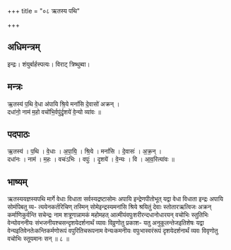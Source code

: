 +++
title = "०८ ऋतस्य पथि"

+++
## अधिमन्त्रम्
इन्द्रः। शंयुर्बार्हस्पत्यः। विराट् त्रिष्थुब्वा।

## मन्त्रः
ऋ॒तस्य॑ प॒थि वे॒धा अ॑पायि श्रि॒ये मनां॑सि दे॒वासो॑ अक्रन् ।  
दधा॑नो॒ नाम॑ म॒हो वचो॑भि॒र्वपु॑र्दृ॒शये॑ वे॒न्यो व्या॑वः ॥

## पदपाठः
ऋ॒तस्य॑ । प॒थि । वे॒धाः । अ॒पा॒यि॒ । श्रि॒ये । मनां॑सि । दे॒वासः॑ । अ॒क्र॒न् ।  
दधा॑नः । नाम॑ । म॒हः । वचः॑ऽभिः । वपुः॑ । दृ॒शये॑ । वे॒न्यः । वि । आ॒व॒रित्या॑वः ॥

## भाष्यम्
ऋतस्ययज्ञस्यपथि मार्गे वेधाः विधाता सर्वस्यद्रष्टासोमः अपायि इन्द्रेणपीतोभूत् यद्वा वेधा विधाता इन्द्रः अपायि सोमंपिबतु व्य- त्ययेनकर्तरिचिण् तस्मिन् सोमेइन्द्रस्यमनांसि श्रिये श्रयितुं देवाः स्तोतारऋत्विजः अक्रन् कर्माणिकुर्वन्ति सचेन्द्रः नाम शत्रूणान्नामकं महोमहत् आत्मीयंवपुःशरीरन्दधानोधारयन् वचोभिः स्तुतिभिः वेन्योवननीयः संभजनीयश्चसन्दृशयेदर्शनार्थं व्यावः विव्रुणोतु प्रकाश- यतु अनुकूलन्तेजइतिशेषः यद्वा वेन्यइतिवेनतेःकन्तिकर्मणोरूपं वपुरितिचरूपनाम वेन्यःकमनीयः वपुःभास्वरंरूपं दृशयेदर्शनार्थं व्यवः विवृणोतु वचोभिः स्तूयमानः सन् ॥ ८ ॥